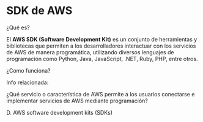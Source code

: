 # SDK de AWS

¿Qué es?

El **AWS SDK (Software Development Kit)** es un conjunto de herramientas y bibliotecas que permiten a los desarrolladores interactuar con los servicios de AWS de manera programática, utilizando diversos lenguajes de programación como Python, Java, JavaScript, .NET, Ruby, PHP, entre otros.

¿Como funciona?

Info relacionada:

¿Qué servicio o característica de AWS permite a los usuarios conectarse e implementar servicios de AWS mediante programación?

D. AWS software development kits (SDKs)